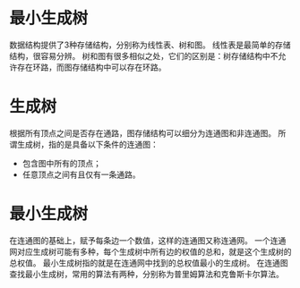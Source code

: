 # 最小生成树
数据结构提供了3种存储结构，分别称为线性表、树和图。
线性表是最简单的存储结构，很容易分辨。
树和图有很多相似之处，它们的区别是：树存储结构中不允许存在环路，而图存储结构中可以存在环路。

# 生成树
根据所有顶点之间是否存在通路，图存储结构可以细分为连通图和非连通图。
所谓生成树，指的是具备以下条件的连通图：
- 包含图中所有的顶点；
- 任意顶点之间有且仅有一条通路。

# 最小生成树
在连通图的基础上，赋予每条边一个数值，这样的连通图又称连通网。
一个连通网对应生成树可能有多种，每个生成树中所有边的权值的总和，就是这个生成树的总权值。
最小生成树指的就是在连通网中找到的总权值最小的生成树。
在连通图查找最小生成树，常用的算法有两种，分别称为普里姆算法和克鲁斯卡尔算法。
